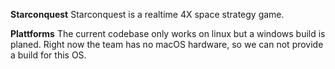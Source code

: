 ﻿**Starconquest**
Starconquest is a realtime 4X space strategy game.


**Plattforms**
The current codebase only works on linux but a windows build is planed. Right now the team has no macOS hardware, so we can not provide a build for this OS.
